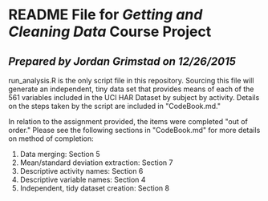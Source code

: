 # README File for *Getting and Cleaning Data* Course Project
## *Prepared by Jordan Grimstad on 12/26/2015*

run_analysis.R is the only script file in this repository. Sourcing this file will generate an independent, tiny data set that provides means of each of the 561 variables included in the UCI HAR Dataset by subject by activity. Details on the steps taken by the script are included in "CodeBook.md."

In relation to the assignment provided, the items were completed "out of order." Please see the following sections in "CodeBook.md" for more details on method of completion:

1. Data merging: Section 5
2. Mean/standard deviation extraction: Section 7
3. Descriptive activity names: Section 6
4. Descriptive variable names: Section 4
5. Independent, tidy dataset creation: Section 8